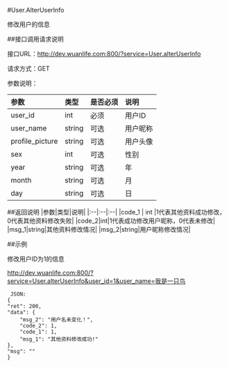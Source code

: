 #User.AlterUserInfo

修改用户的信息

##接口调用请求说明

接口URL：http://dev.wuanlife.com:800/?service=User.alterUserInfo

请求方式：GET

参数说明：

|参数|类型|是否必须|说明|
|:--|:--|:--|:--|
|user_id|int|必须|用户ID|
|user_name|string|可选|用户昵称|
|profile_picture|string|可选|用户头像|
|sex|int|可选|性别|
|year|string|可选|年|
|month|string|可选|月|
|day|string|可选|日|

##返回说明
|参数|类型|说明|
|:--|:--|:--|
|code_1 |   int |1代表其他资料成功修改，0代表其他资料修改失败|
|code_2|int|1代表成功修改用户昵称，0代表未修改|
|msg_1|string|其他资料修改情况|
|msg_2|string|用户昵称修改情况|

##示例

修改用户ID为1的信息

http://dev.wuanlife.com:800/?service=User.alterUserInfo&user_id=1&user_name=我是一只鸟

     JSON:
    {
    "ret": 200,
    "data": {
        "msg_2": "用户名未变化！",
        "code_2": 1,
        "code_1": 1,
        "msg_1": "其他资料修改成功!"
    },
    "msg": ""
    }
